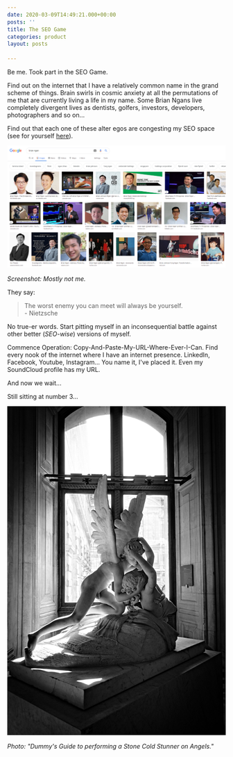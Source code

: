 ```yaml
---
date: 2020-03-09T14:49:21.000+00:00
posts: ''
title: The SEO Game
categories: product
layout: posts

---
```

Be me. Took part in the SEO Game.

Find out on the internet that I have a relatively common name in the grand scheme of things. Brain swirls in cosmic anxiety at all the permutations of me that are currently living a life in my name. Some Brian Ngans live completely divergent lives as dentists, golfers, investors, developers, photographers and so on...

Find out that each one of these alter egos are congesting my SEO space (see for yourself [here](https://www.google.com/search?q=brian+ngan "https://www.google.com/search?q=brian+ngan")).

![](/uploads/brian-ngan-images.png)

_Screenshot: Mostly not me._

They say:

> The worst enemy you can meet will always be yourself.  
> \- Nietzsche

No true-er words. Start pitting myself in an inconsequential battle against other better (_SEO-wise_) versions of myself.

Commence Operation: Copy-And-Paste-My-URL-Where-Ever-I-Can. Find every nook of the internet where I have an internet presence. LinkedIn, Facebook, Youtube, Instagram... You name it, I've placed it. Even my SoundCloud profile has my URL.

And now we wait...

Still sitting at number 3...

![](/uploads/daniele-d-andreti-jQ49DUhffos-unsplash.jpg "stone cold stunner")

_Photo: "Dummy's Guide to performing a Stone Cold Stunner on Angels."_